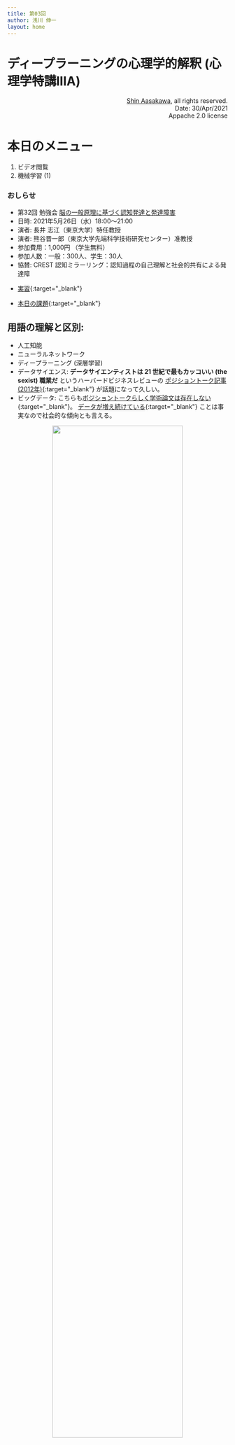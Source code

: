 ```yaml
---
title: 第03回
author: 浅川 伸一
layout: home
---
```


<!--
出席: 宮脇，水谷，別府
オンライン: 飯村
欠席: なし
-->


# ディープラーニングの心理学的解釈 (心理学特講IIIA)

<div align='right'>
<a href='mailto:educ0233@komazawa-u.ac.jp'>Shin Aasakawa</a>, all rights reserved.<br>
Date: 30/Apr/2021<br/>
Appache 2.0 license<br/>
</div>


# 本日のメニュー

1. ビデオ閲覧
2. 機械学習 (1)

### おしらせ

- 第32回 勉強会 [脳の一般原理に基づく認知発達と発達障害](https://wba-meetup.connpass.com/event/211654/)
- 日時: 2021年5月26日（水）18:00〜21:00  
- 演者: 長井 志江（東京大学）特任教授
- 演者: 熊谷晋一郎（東京大学先端科学技術研究センター）准教授
- 参加費用：1,000円 （学生無料）
- 参加人数：一般：300人、学生：30人
- 協賛: CREST 認知ミラーリング：認知過程の自己理解と社会的共有による発達障


* [実習](https://project-ccap.github.io/tensorflow-playground/#activation=tanh&batchSize=10&dataset=circle&regDataset=reg-plane&learningRate=0.03&regularizationRate=0&noise=0&networkShape=4,2&seed=0.04154&showTestData=false&discretize=false&percTrainData=50&x=true&y=true&xTimesY=false&xSquared=false&ySquared=false&cosX=false&sinX=false&cosY=false&sinY=false&collectStats=false&problem=classification&initZero=false&hideText=false){:target="_blank"}


* [本日の課題](https://colab.research.google.com/github/komazawa-deep-learning/komazawa-deep-learning.github.io/blob/master/notebooks/2021_0430homework.ipynb){:target="_blank"}


## 用語の理解と区別:
- 人工知能
- ニューラルネットワーク
- ディープラーニング (深層学習)
- データサイエンス: **データサイエンティストは 21 世紀で最もカッコいい (the sexist) 職業だ** というハーバードビジネスレビューの [ポジショントーク記事 (2012年)](https://hbr.org/2012/10/data-scientist-the-sexiest-job-of-the-21st-century){:target="_blank"} が話題になって久しい。
- ビッグデータ: こちらも[ポジショントークらしく学術論文は存在しない](https://bits.blogs.nytimes.com/2013/02/01/the-origins-of-big-data-an-etymological-detective-story/){:target="_blank"}。 [データが増え続けている](http://www.uvm.edu/pdodds/files/papers/others/2011/hilbert2011a.pdf){:target="_blank"}
 ことは事実なので社会的な傾向とも言える。

<div align="center">
<img src='https://komazawa-deep-learning.github.io/assets//2017Goodfellow_Fig1_4ja.svg' style="width:77%"></br>
Goodfellow et al. (2017) Fig.1 を改変
</div>

- 私見だが，ビッグデータの規模は，まだまだ足りないと考える。
例えば，我々の網膜から入力される視覚信号は一秒間に 60 回以下であろう。
そうでなければ天井にある蛍光灯は点滅して知覚されるはずである。
我々が蛍光灯を常灯光として認識できることから視覚情報処理過程は 1 秒間に 60 回以下のサンプリングしか行っていないとみなせる。
アニメーションでは 毎秒 30 回程度の場合もある。
一日 18 時間覚醒していて，その間に毎秒 60 枚の画像が視覚系に入力されていると考えると一日あたりの入力画像数は，60 (枚/秒) * 60 (秒/分) * 60 (分/時間) * 18 (時間) = 388,8000 である。
一日あたり 388 万枚以上の画像を見て乳児は視覚情報処理を発達させると考えると，入力データ数が 388 万以下のデータ解析では，新生児がさらされている視覚環境に換算すると一日以下であると言える。
- <font size="+1" color="teal">この授業では，**単純化，簡素化した行動モデルとして現在のディープラーニング (多層ニューラルネットワーク) モデルを捉え，心理学モデルとして解釈できるか考える**。</font>

<!-- 
## クイズ: 次の省略形を調べよ

- ANN: <font color="white">人工ニューラルネットワーク Artificial Neural Networks</font>
- BNN: <font color="white">生物学的ニューラルネットワーク Biological Neural Networks</font>
- CNN: <font color="white">畳み込みニューラルネットワーク Convolutional Neural Networks</font>
- DNN: <font color="white">深層ニューラルネットワーク Deep Neural Networks</font>
-->

---

### イメージネットコンテストの結果

<center>
<img src='https://komazawa-deep-learning.github.io/assets/imagenet_result2017.png' style='width:74%'>
</center>



###  `TensorFlow` と `PyTorch` の関係と，授業ではなぜ `PyTorch` を用いるのかの理由

- [Stackoverflow の言語トレンド](https://insights.stackoverflow.com/trends?tags=python%2Cjavascript%2Cjava%2Cc%23%2Cphp%2Cc%2B%2B){:target="_blank"}
- [TensorFlow と PyTorch の人気比較](http://horace.io/pytorch-vs-tensorflow/){:target="_blank"}
- [Google トレンド](https://trends.google.com/trends/explore?q=pytorch,keras,tensorflow){:target="_blank"}



- [Python](https://www.python.org/){:target="_blank"} って何？
    - AI や 機械学習 分野の共同体で使われることが多いコンピュータ言語のことです。下記に示すように高等学校の情報で採択されます。
    - [StackOverFlow におけるコンピュータ言語のトレンド](https://insights.stackoverflow.com/trends?tags=r%2Cpython%2Cjavascript%2Cjava%2Cc%2B%2B%2Cc%23){:target="_blank"}
    - [文部科学省 高等学校情報科「情報Ⅰ」教員研修用教材（本編）](https://www.mext.go.jp/a_menu/shotou/zyouhou/detail/1416756.htm){:target="_blnak"}
    - [上サイト第3章コンピュータとプログラミング](https://www.mext.go.jp/component/a_menu/education/micro_detail/__icsFiles/afieldfile/2019/10/09/1416758_005.pdf){:target="_blank"}
- [Jupyter](https://jupyter.org/){:target="_blank"} notebook って何？
    - Python をブラウザ上で動かすシステム，あるいはその環境を指します。
    - 木星を表す ジュピター jupiter とは綴りが異なります。ですが由来は 木星 から来て言います。
- [Google Colab](https://colab.research.google.com/notebooks/intro.ipynb){:target="_blank"} って何？
    - Jupyter notebook をクラウド上で実行する環境です



## 1. ビデオ閲覧
#### 人工知能とは何か
<!--- [【AI研究者 浅川伸一先生①】浅川先生とは何者?｜資格スクエア大学・独学部 vol.357](https://www.youtube.com/watch?v=Ey01neBKFhQ)-->
- [【AI研究者 浅川伸一先生②】AI＝人工知能の定義｜資格スクエア大学・独学部 vol.358](https://www.youtube.com/watch?v=uIi9pA5oRZA){:target="_blank"}


#### 人工知能の歴史
1. 第 1 次，第 2 次 ブーム
    * [【AI研究者 浅川伸一先生③】第1次・第2次AIブーム｜資格スクエア大学・独学部 vol.359)](https://www.youtube.com/watch?v=3TYPKGKhT-A){:target="_blank"}
2. 第 3 次ブーム
    * [【AI研究者 浅川伸一先生④】現在の第3次AIブーム｜資格スクエア大学・独学部 vol.360](https://www.youtube.com/watch?v=cofokoZJsA8){:target="_blank"}
3. AI 脅威論
    * [【AI研究者 浅川伸一先生⑤】AIは人類の脅威か?｜資格スクエア大学・独学部 vol.361](https://www.youtube.com/watch?v=H0d_OnOOomE){:target="_blank"}
4. 現状
    * [【AI研究者 浅川伸一先生⑥】日本におけるAI研究の現状｜資格スクエア大学・独学部 vol.362](https://www.youtube.com/watch?v=Cra4wIqYcsA){:target="_blank"}
    <!--- [【AI研究者 浅川伸一先生⑦】ディープラーニング協会とは?｜資格スクエア大学・独学部 vol.363](https://www.youtube.com/watch?v=1i05qTGRMYI&t=2s)-->
    * [【AI研究者 浅川伸一先生⑧】AIの将来を語る!｜資格スクエア大学・独学部 vol.364](https://www.youtube.com/watch?v=g0zoL--iuM4){:target="_blank"}


### 人工知能とは何か
<!--- [【AI研究者 浅川伸一先生①】浅川先生とは何者?｜資格スクエア大学・独学部 vol.357](https://www.youtube.com/watch?v=Ey01neBKFhQ)-->
- [【AI研究者 浅川伸一先生②】AI＝人工知能の定義｜資格スクエア大学・独学部 vol.358](https://www.youtube.com/watch?v=uIi9pA5oRZA){:target="_blank"}

### 人工知能の歴史
1. 第 1 次，第 2 次 ブーム [【AI研究者 浅川伸一先生③】第1次・第2次AIブーム｜資格スクエア大学・独学部 vol.359)](https://www.youtube.com/watch?v=3TYPKGKhT-A){:target="_blank"}
2. 第 3 次ブーム  [【AI研究者 浅川伸一先生④】現在の第3次AIブーム｜資格スクエア大学・独学部 vol.360](https://www.youtube.com/watch?v=cofokoZJsA8){:target="_blank"}
3. AI 脅威論  [【AI研究者 浅川伸一先生⑤】AIは人類の脅威か?｜資格スクエア大学・独学部 vol.361](https://www.youtube.com/watch?v=H0d_OnOOomE){:target="_blank"}
4. 現状  [【AI研究者 浅川伸一先生⑥】日本におけるAI研究の現状｜資格スクエア大学・独学部 vol.362](https://www.youtube.com/watch?v=Cra4wIqYcsA){:target="_blank"}
<!--- [【AI研究者 浅川伸一先生⑦】ディープラーニング協会とは?｜資格スクエア大学・独学部 vol.363](https://www.youtube.com/watch?v=1i05qTGRMYI&t=2s)-->
- [【AI研究者 浅川伸一先生⑧】AIの将来を語る!｜資格スクエア大学・独学部 vol.364](https://www.youtube.com/watch?v=g0zoL--iuM4){:target="_blank"}



## 2. AI についての素朴な疑問？

1. 機械学習とニューラルネットワーク違うの？
1. 機械学習と人工知能は違うの？
1. ニューラルネットワークと人工知能は違うの？
1. 機械学習とニューラルネットワークと人工知能は関係は？
2. ディープラーニングとニューラルネットワークは違うの？



## 3 つの分野の略史

|      |   人工知能        | ニューラルネットワーク|   心理学       |
|------|------------------|--------------------|----------------------|
|第一次 1950- |  記号処理         | パーセプトロン        | 認知革命 |
|      |  オモチャ問題     | ADALINE           |                     |
|      |                  | ネオコグニトロン     |                      |
|      |                  | アソシアトロン         |                      |
|第二次 1980- | Expert systems   | 誤差逆伝播法         | コネクショニスト     |
|      | Brooks           | リカレントニューラルネットワーク  | 脳画像研究       |
|      |                  | 強化学習  | 計算論的アプローチ |
|第三次 2010-|                  | ディープラーニング    |                      |
|      |                  | 畳み込みニューラルネットワーク       |                      |



## AI の分野
1. 推論，問題解決 Reasoning, problem solving
1. 知識表象 Knowledge representation
1. 計画 Planning
1. **学習 Learning**
1. **自然言語処理 Natural language processing**
1. **認識 Perception**
1. **ロボティクス Motion and manipulation**
1. 社会知能 Social intelligence
1. 創造性 Creativity
1. 一般知能 General intelligence

## AIの進歩の ５ つの要因

<!-- Karpathy Deep Reinforcement Learning: Pong from Pixels -->

1. 計算能力の向上 (ムーアの法則，GPU, ASIC)
2. データ爆発 (e.g. ImageNet, AMT),
3. アルゴリズムの改善 (e.g. 誤差逆伝播法, CNN, LSTM)
4. 基盤の整備 (Linux, TCP/IP, Git, ROS, PR2, AWS, TensorFlow)
5. エコシステム 情報共有 (arXiv, Git, Reddit, Quora, Stackoverflow, ...)

from [Karpathy's blog "Deep Reinforcement Learning: Pong from Pixels"](http://karpathy.github.io/2016/05/31/rl/)

## 考え方，背景，キーワード

- 構成論的アプローチ vs 分析的アプローチ （人工知能と心理学との関係）
- 神は細部に宿る God is in the detail.  あるいは 悪魔は細部に宿る (The devil is in the detail)
- Carbon chauvinism 日本語で炭素排外主義と訳します。これは本当だろうか？
- [p-値廃止の影響](https://komazawa-deep-learning.github.io//ban-of-p-values/){:target="_blank"}
- 計算論モデル

## 数学とモデル
数学的知識の詳細は不要だが，その精神は理解しておく必要がある。

- 万物は数なり --- ピタゴラス
- 宇宙は数学語で書かれている。数学なしでは迷宮を理解できない --- ガリレイ
- 作れなければ理解できたと言えない --- ファインマン

<!--
    - All things are number. --- Pythagras
    - (The universe) is written in mathematical language,%%and its characters are triangles, circles and other geometric figures, ... without which it is impossible to humanly understand a word; without these one is wandering in a dark labyrinth. --- Galileo Galilei
    - What I cannot create, I do not understand. --- [Richard Feynman](https://en.wikiquote.org/wiki/Richard_Feynman)
-->

<center>
<img src="https://archives.caltech.edu/pictures/1.10-29.jpg" style="width:84%"><br>
今際の際に黒板に書いてあったファインマンの言葉，[カリフォルニア工科大学アーカイブ写真](http://archives.caltech.edu/pictures/1.10-29.jpg)
</center>

- 若者よ，数学は理解するものではない，ただ慣れるだけだ --- フォン・ノイマン
- 科学は説明しないし，解釈もしない。ただモデルを作るだけである。この場合モデルとは観察された現象を説明する数学(的構成物)である。そのモデルは，ひとえに期待どおり正確であることで正当化される。 --- フォン・ノイマン
- われわれの宇宙はただ単に数学で記述されているだけではない。宇宙は数学である，我々は皆，大きな数学的実態の一部なのだ。--- テグマーク
<!-- ...Our universe isn't just described by math, but that it is math in the sense that we're all parts of a giant mathematical object... --- Max Tegmark -->

<!--
Neumann
  The sciences do not try to explain, they hardly even try to interpret, they mainly make models. By a model is meant a mathematical construct which, with the addition of certain verbal interpretations, describes observed phenomena. The justification of such a mathematical construct is solely and precisely that it is expected to work.

  Young man, in mathematics you don't understand things. You just get used to them. [von Neumann](https://en.wikiquote.org/wiki/John_von_Neumann)

  any discussion of the nature of intellectual effort in any field is difficult, unless it presupposes an easy, routine familiarity with that field. In mathematics this limitation becomes very severe. ---[von Neumann](https://en.wikiquote.org/wiki/John_von_Neumann)

Neumann
  If one has really technically penetrated a subject, things that previously seemed in complete contrast, might be purely mathematical transformations of each other.

[There's no sense in being precise when you don't even know what you're talking about](https://www.brainyquote.com/quotes/john_von_neumann_137953)
- John von Neumann.

Neumann
  I think that it is a relatively good approximation to truth — which is much too complicated to allow anything but approximations — that mathematical ideas originate in empirics. [John von Neumann](https://en.wikiquote.org/wiki/John_von_Neumann)
-->



#### 機械学習，データサイエンス，統計学，ニューラルネットワーク，ディープラーニング

多くの意味で、機械学習は、データサイエンスがより広い世界にその姿を現すための主要な手段です。
機械学習は、データサイエンスの計算・アルゴリズムスキルとデータサイエンスの統計学的思考が融合したものであり、その結果、効果的な理論ではなく、効果的な計算を行うための推論やデータ探索のアプローチの集合体となっています。

## 3. 数学

数学というと，心理学徒にとっては，心理統計が真っ先に思い浮かぶでしょう。
ですが，統計的検定のためだけに数学があるわけではなく，むしろ逆だと思っています。

### 3.1. ありえないほど (unreasonable) 有能な (effectiveness) 数学 
ガリレイは，宇宙は数学の言葉で書かれていると言いました。以来，数学は神の摂理を知るための道具であり続けています。

1. 1960 Wigner "Unreasonable Effectiveness of Mathmatics and Natural Sciences"
2. 1967 Hamming "The Unreasonable Effectiveness of Mathematics"
3. 2009 Norvig "The Unreasonable Effectiveness of Data"
4. 2015 Karpathy "TheUnreasonable Effectivenessof RecurrentNeural Networks"
5. 2016 Bangu "On The Unreasonable Effectiveness of Mathematics_in_the_Natural_Sciences"
6. 2018 Westhuizen "The_Unreasonable_Effectiveness of the Forget Gate"
7. 2021 Gao "The Unreasonable Effectiveness Of Neural Network Embeddings"

### 3.2. 統計学の危機

一方で，心理統計で用いられる母集団に対する信頼性は，しばしば疑問が呈されている。
アメリカ統計学会(ASA) では $p$ 値 を用いることに警告を発する宣言を出している。

- $p$ 値はデータがある特定の統計モデルに適合していない度合いを示している
- $p$ 値は研究している仮説が正しいことを測定しているわけではなく，データが偶然に生成された確率を示すものである
- 科学の結論，ビジネスや政策の決定は $p$ 値が特定のしいき値を越えたことだけに基いて行われるべきではない
- 適切は推論には完全な報告と透明性が必要である
- ある特定の $p$ 値，すなわち統計的有意性は，効果量や結果の重要性を測定していない
- $p$ 値それ自体では，ある特定のモデルや仮説に関する適切な証拠に関する測度を提供していない

出典: [ASA Statement on Statistical Significance and P-values](https://amstat.tandfonline.com/doi/pdf/10.1080/00031305.2016.1154108){:target="_blank"}



### 考え方，背景，キーワード

- 構成論的アプローチ vs 分析的アプローチ （人工知能と心理学との関係）
- 神は細部に宿る God is in the detail.  あるいは 悪魔は細部に宿る (The devil is in the detail)
- Carbon chauvinism 日本語で炭素排外主義と訳します。これは本当だろうか？
- [p-値廃止の影響](https://komazawa-deep-learning.github.io/ban-of-p-values/){:target="_blank"} 
- 計算論モデル


<center>
<img src="https://komazawa-deep-learning.github.io/assets/2019GrandSchema.svg" style="width:79%">
</center>

<!--
- 素粒子 Subatomic Particles
- 原子 Atom
- 分子 Molecules
- 遺伝子 Genes
- 細胞 Cells
- 神経回路 Circuits
- 生理学 Physiology
- 行動 Behavior
- 社会 Society

Morris and Cuthbert, (2012) Research Domain Criteria: cognitive systems,
neural circuits, and dimensions of behavior. Dialogues Clin Neurosci. 2012;14:29-37.
を一部改変

- Self-reports 
- Paradigms
-->

<!--
- <https://openai.com/blog/language-unsupervised/>

- [ELMo](/ELMo_tab/)
- [BERT](/BERT/)

- <https://gluebenchmark.com/leaderboard>
- <http://www.msmarco.org/leaders.aspx>
- <https://paperswithcode.com/sota>
-->

<!--
- \citep{2018KriegesKorte}, 
- \citep{2001DayanAbbott}, 
- \citep{Poggio1985},
- \citep{1963Hubel,1959Hubel_Wiesel,1962HubelWiesel,1968HubelWiesel,LivingstoneHubel1988},
- \citep{1954Hartline,1957Hartline,1958Hartline},
- \citep{Poggio1985},
- \citep{1997Edelman}

<center>
<img src="https://komazawa-deep-learning.github.io/assets/2017Marcus_CoverPage.png" style="width:49%"><br>
**Marcus (2017)より**
</center>

---
-->



## 機械学習とは何か

<!-- source: *This notebook contains an excerpt from the [Python Data Science Handbook](http://shop.oreilly.com/product/0636920034919.do) by Jake VanderPlas; the content is available [on GitHub](https://github.com/jakevdp/PythonDataScienceHandbook).*

*The text is released under the [CC-BY-NC-ND license](https://creativecommons.org/licenses/by-nc-nd/3.0/us/legalcode), and code is released under the [MIT license](https://opensource.org/licenses/MIT). If you find this content useful, please consider supporting the work by [buying the book](http://shop.oreilly.com/product/0636920034919.do)!*
-->

<!-- 
### Categories of Machine Learning

At the most fundamental level, machine learning can be categorized into two main types: supervised learning and unsupervised learning.

*Supervised learning* involves somehow modeling the relationship between measured features of data and some label associated with the data; once this model is determined, it can be used to apply labels to new, unknown data.
This is further subdivided into *classification* tasks and *regression* tasks: in classification, the labels are discrete categories, while in regression, the labels are continuous quantities.
We will see examples of both types of supervised learning in the following section.

*Unsupervised learning* involves modeling the features of a dataset without reference to any label, and is often described as "letting the dataset speak for itself."
These models include tasks such as *clustering* and *dimensionality reduction.*
Clustering algorithms identify distinct groups of data, while dimensionality reduction algorithms search for more succinct representations of the data.
We will see examples of both types of unsupervised learning in the following section.

In addition, there are so-called *semi-supervised learning* methods, which falls somewhere between supervised learning and unsupervised learning.
Semi-supervised learning methods are often useful when only incomplete labels are available.
-->

### 機械学習の分類

- 機械学習は、基本的には「教師あり学習」と「教師なし学習」の2種類に大別されます。

* **教師付き学習** では、データの特徴量とラベルの関係を何らかの方法でモデル化し、そのモデルが決まれば、未知のデータにラベルを適用することができます。
これはさらに、**分類** と **回帰** に分けられます。
  - 分類では、ラベルは離散的なカテゴリであり、
  - 回帰では、ラベルは連続的な量です。

* **教師なし学習**（Unsupervised Learning）は、ラベルを参照せずにデータセットの特徴をモデル化するもので、"データセットに語らせる "と表現されることもあります。
これらのモデルには、 **クラスタリング** や **次元削減** などのタスクが含まれます。
  - クラスタリングアルゴリズムは、データの異なるグループを識別し、次元削減アルゴリズムは、データのより簡潔な表現を探します。
  - クラスタリングアルゴリズムはデータのグループを識別し、次元削減アルゴリズムはデータをより簡潔に表現することを目指します。

さらに、教師付き学習と教師なし学習の中間に位置する、いわゆる*半教師付き学習*の手法もあります。
半教師付き学習法は，不完全なラベルしか得られない場合に有効であることが多い．

<!-- 
### Qualitative Examples of Machine Learning Applications

To make these ideas more concrete, let's take a look at a few very simple examples of a machine learning task.
These examples are meant to give an intuitive, non-quantitative overview of the types of machine learning tasks we will be looking at in this chapter.
In later sections, we will go into more depth regarding the particular models and how they are used.
For a preview of these more technical aspects, you can find the Python source that generates the following figures in the [Appendix: Figure Code](06.00-Figure-Code.ipynb).
-->
<!-- 
### 機械学習の応用例の定性的な例

これらの考え方をより具体的にするために、機械学習タスクの非常に簡単な例をいくつか見てみましょう。
これらの例は、本章で検討する機械学習のタスクの種類について、直感的かつ定量的でない概要を示すことを目的としています。
後のセクションでは、特定のモデルとその使用方法について、より深く掘り下げていきます。
これらのより技術的な側面のプレビューとして、以下の図を生成するPythonソースを[付録：図のコード](06.00-Figure-Code.ipynb)で見ることができます。


- 機械学習は、人工知能のサブフィールドとして分類されることが多い。
- だが、これは誤解を招くことが多い
- 機械学習の研究は、確かにこの分野の研究から生まれたものですが、機械学習の手法をデータサイエンスに応用する際には、機械学習を「データのモデルを構築するための手段」と考える方がわかりやすいでしょう。

- 機械学習とは、基本的にはデータを理解するための数学的モデルを構築することです。
- "観察されたデータに適合させることができる「調整可能なパラメータ」をモデルに与えることで、プログラムがデータから「学習」していると考えることができます。
- このようにして、プログラムはデータから「学習」していると考えることができるのです。
- このような数学的なモデルに基づく「学習」が、人間の脳の「学習」にどの程度似ているのか、という哲学的な話は読者の皆さんにお任せしたいと思います。

- 機械学習の問題設定を理解することは、機械学習のツールを効果的に使用するために不可欠であるため、ここで説明するアプローチのタイプを大まかに分類することから始めます。
 -->

## 用語集
<!-- ALGORITHM A set of step-by-step instructions. Computer algorithms can be simple (if it’s 3 p.m., send a reminder) or complex (identify pedestrians). -->
<!--BACKPROPAGATION The way many neural nets learn.
They find the difference between their output and the desired output, then adjust the calculations in reverse order of execution.-->
<!--BLACK BOX A description of some deep learning systems. They take an input and provide an output, but the calculations that occur in between are not easy for humans to interpret.-->

<!-- - DEEP LEARNING How a neural network with multiple layers becomes sensitive to progressively more abstract patterns. In parsing a photo, layers might respond first to edges, then paws, then dogs.
- EXPERT SYSTEM A form of AI that attempts to replicate a human’s expertise in an area, such as medical diagnosis. It combines a knowledge base with a set of hand-coded
rules for applying that knowledge. Machine-learning techniques are increasingly replacing hand coding.
- GENERATIVE ADVERSARIAL NETWORKS A pair of jointly trained neural networks that generates realistic new data and improves through competition. One net creates new examples (fake Picassos, say) as the other tries to detect the fakes. 
- MACHINE LEARNING The use of algorithms that find patterns in data without explicit instruction. A system might learn how to associate features of inputs such as images with outputs such as labels.
- NATURAL LANGUAGE PROCESSING A computer’s attempt to “understand” spoken or written language. It must parse vocabulary, grammar, and intent, and allow for variation in language use. The process often involves machine learning.
- NEURAL NETWORK A highly abstracted and simplified model of the human brain used in machine learning. A set of units receives pieces of an input (pixels in a photo, say), performs simple computations on them, and passes them on to the next layer of units. The final layer represents the answer.
- NEUROMORPHIC CHIP A computer chip designed to act as a neural network. It can be analog, digital, or a combination.
- PERCEPTRON An early type of neural network, developed in the 1950s. It received great hype but was then shown to have limitations, suppressing interest in neural nets for years.
- REINFORCEMENT LEARNING A type of machine learning in which the algorithm learns by acting toward an abstract goal, such as “earn a high video game score” or “manage a factory efficiently.” During training, each effort is evaluated based on its contribution toward the goal.
- STRONG AI AI that is as smart and well-rounded as a human. Some say it’s impossible. Current AI is weak, or narrow. It can play chess or drive but not both, and lacks common sense. 
- SUPERVISED LEARNING A type of machine learning in which the algorithm compares its outputs with the correct outputs during training. In unsupervised learning, the algorithm merely looks for patterns in a set of data.
- TENSORFLOW A collection of software tools developed by Google for use in deep learning. It is open source, meaning anyone can use or improve it. Similar projects include Torch and Theano.
- TRANSFER LEARNING A technique in machine learning in which an algorithm learns to perform one task, such as recognizing cars, and builds on that knowledge when learning a different but related task, such as recognizing cats.
- TURING TEST A test of AI’s ability to pass as human. In Alan Turing’s original conception, an AI would be judged by its ability to converse through written text.
-->
- **アルゴリズム**: 計算手順，主にコンピュータに演算や操作を指示する目的で用いられる手順，算法。中世アラビアの算術家，アル フワーリズミ に因む。
- **ブラックボックス** : ディープラーニングの内部で何がどのように処理されているのかが不明であったり，解釈が難しいことを指す。
- **深層学習 あるいは ディープラーニング**: 複数の層で構成されたニューラルネットワークが、より抽象的なパターンに次第に敏感になっていく様子。写真を解析する場合、レイヤーはまずエッジに反応し、次に前足、そして犬に反応する。
- **誤差逆伝播法 あるいは バックプロパゲーション**: ニューラルネットワークを学習させる時に用いられる手法の一つ。入力信号は入力層から出力層へ向かって伝播されるのに対して，学習時の誤差信号は逆に，出力層から入力層へ向かって伝播する。
- **敵対的生成ネットワーク**: データを生成し、 競争を通じて改善する、共同で訓練されたニューラルネットワーク対のこと。 一方のニューラルネットワークが新しい例（例えば、偽のピカソ）を作成し、もう一方のニューラルネットワークが偽物の検出を試みる。
- **機械学習 Machine Learning**: 明示的な指示なしにデータのパターンを見つけるアルゴリズムの使用。画像などの入力の特徴をラベルなどの出力に関連付ける方法をシステムが学習することがある。
- **自然言語処理 NLP**: コンピュータが話し言葉や書き言葉を「理解」しようとすること。語彙、文法、意図を解析し、言語使用のバリエーションを許容する必要がある。このプロセスには、多くの場合、機械学習が含まれる。
- **ニューラルネットワーク Neural Networks**: 人間の脳を高度に抽象化・簡略化したモデル。一連のユニットは、入力の断片（写真のピクセルなど）を受け取り、それに対して簡単な計算を行い、次の層のユニットに渡す。最後の層は答えを表す。
- **パーセプトロン Perceptron**:  1950 年代に開発された初期のニューラルネットワーク。第一次ニューロブーム (AI ブーム) に開発され、大きな反響を呼んだ。後に、限界があることが明らかになった。 このため、ニューラルネットへの関心は数年間に渡って低迷した。
- **強化学習 Reinforcemnt Learning**: 心理学の強化学習とも関連するが，むしろ ゲーム AI あるいは経済学 などとの関連が深い。 「ゲームのハイスコアを出す」「工場を効率的に管理する」など、抽象的な目標に向かって行動することでアルゴリズムが学習する。学習の際には、目標に対する貢献度に応じて各行動が評価される。
- **強い AI**: 人間のように賢く、豊かな心を持ったAI。それは不可能だと言われています。現在の AI は 弱い AI あるいは 狭い AI と呼ばれる。チェスや車の運転はできても両方はできないし、常識もない。
- **教師あり学習 Supervised learning**: 学習時にアルゴリズムの出力を正しい出力と比較するもの。教師なし学習では、アルゴリズムは単に一連のデータのパターンを探すだけである。
- **転移学習 Transer Learning**: アルゴリズムが自動車の認識などのあるタスクの実行を学習し、その知識を基に猫の認識などの関連する別のタスクを学習すること。
- **チューリングテスト Turing test**: AIが人間として通用するかどうかのテスト。アラン・チューリングの当初の構想では、AI は文字による会話ができるかどうかで判断された。


# 機械学習と心理統計学の違い

仮説検定とパラメータチューニングの差異は，
母集団の相違に期すのか，それとも選択しているモデルによるものなのか。
心理統計では，データを説明する努力よりも，母集団の相違，すなわち，帰無仮説が棄却できるか採択されるかに興味がある。
ところが，帰無仮説が正しいかどうかは，選択する統計モデルに依存する。
持ちた統計モデルの精度が正しいのかどうかを問題にすることは少ない。
だが，用いるモデルに依存して推論結果が変化するかも知れない。
そうするとモデルの優劣が問題になるであろう。

一方で，機械学習では，心理統計の母集団に相当する概念が，汎化性能である。
所与のデータにだけ当てはまるモデルではなく，未知のデータにたいして性能の高いモデルが選択される。
未知のデータ，未学習のデータに対する性能と母集団の差異を，一概に比較することは難しいが，
予測精度を高くすることが，現実には用いられる実用性が高い。
応用が可能で，実学として世の中の役に立つ成果を生み出すことができる。

<!--
<div>
<video style="width:84%" src='/assets/daemon_slayers_episode1.m4v' controls >
</div>
-->


* 佐藤 隆夫先生の[ビデオ](https://youtu.be/1ha6-rafYLY) [高校生のための心理学講座 YouTube版](https://psych.or.jp/interest/lecture_hs/){:target="_blank"}

  * 心とはなにか，を問うことを諦めて，構成要素を機能の役割を調べることにした，らしい。
  * 機能をまとめあげれば，心は分かるのではないか？と心理学者は考えた，らしい。
